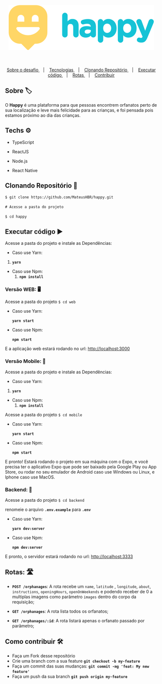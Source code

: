 

<h1 align="center">
	<img src="./logo.svg" alt="Logo"/>    
</h1>


​	

<p align="center">
	<a href="#about"> Sobre o desafio </a>&nbsp;&nbsp;&nbsp;|&nbsp;&nbsp;&nbsp;
  	<a href="#techs"> Tecnologias </a>&nbsp;&nbsp;&nbsp;|&nbsp;&nbsp;&nbsp;
   	<a href="#clone"> Clonando Repositório </a>&nbsp;&nbsp;&nbsp;|&nbsp;&nbsp;&nbsp;
    <a href="#exec"> Executar código </a>&nbsp;&nbsp;&nbsp;|&nbsp;&nbsp;&nbsp;
    <a href="#routes"> Rotas </a>&nbsp;&nbsp;&nbsp;|&nbsp;&nbsp;&nbsp;
    <a href="#contribute"> Contribuir </a>
</p>





## Sobre 🏷<a name="about" />

O **Happy** é uma plataforma para que pessoas encontrem orfanatos perto de sua localização e leve mais felicidade para as crianças, e foi pensada pois estamos próximo ao dia das crianças.



## Techs ​⚙ ​<a name="techs" />

- TypeScript

- ReactJS

- Node.js

- React Native

  

## Clonando Repositório 🧲 <a name="clone"/>


	$ git clone https://github.com/MateusHBR/happy.git
		
	# Acesse a pasta do projeto
	
	$ cd happy


## Executar código  ▶️ <a name="exec" />

Acesse a pasta do projeto e instale as Dependências:

- Caso use Yarn:
  
1. **`yarn`**

- Caso use Npm:
  1. **`npm install`**
  
     

### Versão WEB: :desktop_computer:

Acesse a pasta do projeto `$ cd web`

- Caso use Yarn:

  **`yarn start`**

- Caso use Npm:

  **`npm start`**

  

E a aplicação web estará rodando no url: <a href="http://localhost:3000" target="_blank">http://localhost:3000 </a>



### Versão Mobile: 📱

Acesse a pasta do projeto e instale as Dependências:

- Caso use Yarn:
  
1. **`yarn`**

- Caso use Npm:
  1. **`npm install`**


Acesse a pasta do projeto `$ cd mobile`

- Caso use Yarn:

  **`yarn start`**

- Caso use Npm:

  **`npm start`**

E pronto! Estará rodando o projeto em sua máquina com o Expo, e você precisa ter o aplicativo Expo que pode ser baixado pela Google Play ou App Store, ou rodar no seu emulador de Android caso use Windows ou Linux, e Iphone caso use MacOS.


### Backend: 💼

Acesse a pasta do projeto `$ cd backend`

renomeie o arquivo **`.env.example`** para **`.env`**

- Caso use Yarn:

  **`yarn dev:server`**

- Caso use Npm:

  **`npm dev:server`**

E pronto, o servidor estará rodando no url: <a href="http://localhost:3333" target="_blank">http://localhost:3333 </a>



## Rotas: 🛣️ <a name="routes" />

- **`POST /orphanages`**: A rota recebe um `name`, `latitude` , `longitude`, `about`,  `instructions`, `openingHours`,  `openOnWeekends` e podendo receber de 0 a multiplas imagens como parâmetro `images` dentro do corpo da requisição;

- **`GET /orphanages`**: A rota lista todos os orfanatos;

- **`GET /orphanages/:id`**: A rota listará apenas o orfanato passado por parâmetro;

  

## Como contribuir 🛠 <a name="contribute" />

- Faça um Fork desse repositório
- Crie uma branch com a sua feature  **`git checkout -b my-feature`**
- Faça um commit das suas mudanças: **`git commit -mg 'feat: My new feature'`**
- Faça um push da sua branch **`git push origin my-feature`**